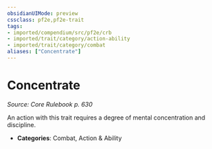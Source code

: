 ```yaml
---
obsidianUIMode: preview
cssclass: pf2e,pf2e-trait
tags:
- imported/compendium/src/pf2e/crb
- imported/trait/category/action-ability
- imported/trait/category/combat
aliases: ["Concentrate"]
---
```

# Concentrate  
*Source: Core Rulebook p. 630*  

An action with this trait requires a degree of mental concentration and discipline.

- **Categories**: Combat, Action & Ability